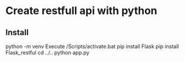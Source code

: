 # Create restfull api with python

## Install

python -m venv <name>
Execute <name>/Scripts/activate.bat
pip install Flask
pip install Flask_restful
cd ../.. 
python app.py
